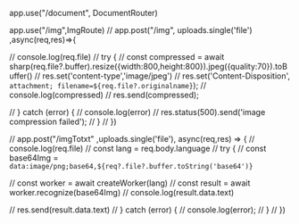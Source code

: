

app.use("/document", DocumentRouter)

app.use("/img",ImgRoute)
// app.post("/img", uploads.single('file') ,async(req,res)=>{
    
//     console.log(req.file)
//     try {
//         const compressed = await sharp(req.file?.buffer).resize({width:800,height:800}).jpeg({quality:70}).toBuffer()
//         res.set('content-type','image/jpeg')
//         res.set('Content-Disposition', `attachment; filename=${req.file?.originalname}`);
//         console.log(compressed)
//         res.send(compressed);

//     } catch (error) {
//         console.log(error)
//         res.status(500).send('image compression failed');
//     }
// })


// app.post("/imgTotxt" ,uploads.single('file'), async(req,res) => {
//     console.log(req.file)
//     const lang = req.body.language
//     try {
//         const base64Img = `data:image/png;base64,${req?.file?.buffer.toString('base64')}`
        
//         const worker = await createWorker(lang)
//         const result = await worker.recognize(base64Img)
//         console.log(result.data.text)

//         res.send(result.data.text)
//     } catch (error) {
//         console.log(error);
//     }
// })